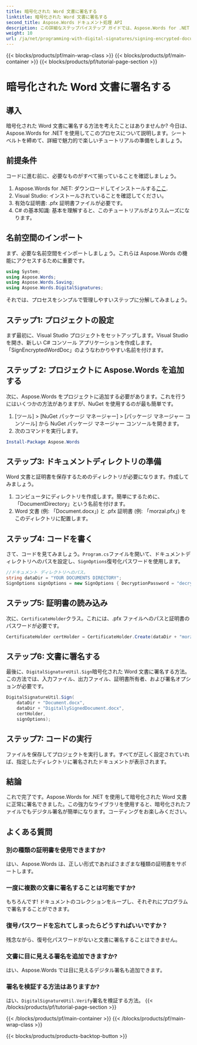 ```yaml
---
title: 暗号化された Word 文書に署名する
linktitle: 暗号化された Word 文書に署名する
second_title: Aspose.Words ドキュメント処理 API
description: この詳細なステップバイステップ ガイドでは、Aspose.Words for .NET を使用して暗号化された Word 文書に署名する方法を学習します。開発者に最適です。
weight: 10
url: /ja/net/programming-with-digital-signatures/signing-encrypted-document/
---
```


{{< blocks/products/pf/main-wrap-class >}}
{{< blocks/products/pf/main-container >}}
{{< blocks/products/pf/tutorial-page-section >}}

# 暗号化された Word 文書に署名する

## 導入

暗号化された Word 文書に署名する方法を考えたことはありませんか? 今日は、Aspose.Words for .NET を使用してこのプロセスについて説明します。シートベルトを締めて、詳細で魅力的で楽しいチュートリアルの準備をしましょう。

## 前提条件

コードに進む前に、必要なものがすべて揃っていることを確認しましょう。

1.  Aspose.Words for .NET: ダウンロードしてインストールする[ここ](https://releases.aspose.com/words/net/).
2. Visual Studio: インストールされていることを確認してください。
3. 有効な証明書: .pfx 証明書ファイルが必要です。
4. C# の基本知識: 基本を理解すると、このチュートリアルがよりスムーズになります。

## 名前空間のインポート

まず、必要な名前空間をインポートしましょう。これらは Aspose.Words の機能にアクセスするために重要です。

```csharp
using System;
using Aspose.Words;
using Aspose.Words.Saving;
using Aspose.Words.DigitalSignatures;
```

それでは、プロセスをシンプルで管理しやすいステップに分解してみましょう。

## ステップ1: プロジェクトの設定

まず最初に、Visual Studio プロジェクトをセットアップします。Visual Studio を開き、新しい C# コンソール アプリケーションを作成します。「SignEncryptedWordDoc」のようなわかりやすい名前を付けます。

## ステップ 2: プロジェクトに Aspose.Words を追加する

次に、Aspose.Words をプロジェクトに追加する必要があります。これを行うにはいくつかの方法がありますが、NuGet を使用するのが最も簡単です。 

1. [ツール] > [NuGet パッケージ マネージャー] > [パッケージ マネージャー コンソール] から NuGet パッケージ マネージャー コンソールを開きます。
2. 次のコマンドを実行します。

```powershell
Install-Package Aspose.Words
```

## ステップ3: ドキュメントディレクトリの準備

Word 文書と証明書を保存するためのディレクトリが必要になります。作成してみましょう。

1. コンピュータにディレクトリを作成します。簡単にするために、「DocumentDirectory」という名前を付けます。
2. Word 文書 (例: 「Document.docx」) と .pfx 証明書 (例: 「morzal.pfx」) をこのディレクトリに配置します。

## ステップ4: コードを書く

さて、コードを見てみましょう。`Program.cs`ファイルを開いて、ドキュメントディレクトリへのパスを設定し、`SignOptions`復号化パスワードを使用します。

```csharp
//ドキュメント ディレクトリへのパス。
string dataDir = "YOUR DOCUMENTS DIRECTORY";
SignOptions signOptions = new SignOptions { DecryptionPassword = "decryptionPassword" };
```

## ステップ5: 証明書の読み込み

次に、`CertificateHolder`クラス。これには、.pfx ファイルへのパスと証明書のパスワードが必要です。

```csharp
CertificateHolder certHolder = CertificateHolder.Create(dataDir + "morzal.pfx", "aw");
```

## ステップ6: 文書に署名する

最後に、`DigitalSignatureUtil.Sign`暗号化された Word 文書に署名する方法。この方法では、入力ファイル、出力ファイル、証明書所有者、および署名オプションが必要です。

```csharp
DigitalSignatureUtil.Sign(
    dataDir + "Document.docx",
    dataDir + "DigitallySignedDocument.docx",
    certHolder,
    signOptions);
```

## ステップ7: コードの実行

ファイルを保存してプロジェクトを実行します。すべてが正しく設定されていれば、指定したディレクトリに署名されたドキュメントが表示されます。

## 結論

これで完了です。Aspose.Words for .NET を使用して暗号化された Word 文書に正常に署名できました。この強力なライブラリを使用すると、暗号化されたファイルでもデジタル署名が簡単になります。コーディングをお楽しみください。

## よくある質問

### 別の種類の証明書を使用できますか?
はい、Aspose.Words は、正しい形式であればさまざまな種類の証明書をサポートします。

### 一度に複数の文書に署名することは可能ですか?
もちろんです! ドキュメントのコレクションをループし、それぞれにプログラムで署名することができます。

### 復号パスワードを忘れてしまったらどうすればいいですか？
残念ながら、復号化パスワードがないと文書に署名することはできません。

### 文書に目に見える署名を追加できますか?
はい、Aspose.Words では目に見えるデジタル署名も追加できます。

### 署名を検証する方法はありますか?
はい、`DigitalSignatureUtil.Verify`署名を検証する方法。
{{< /blocks/products/pf/tutorial-page-section >}}

{{< /blocks/products/pf/main-container >}}
{{< /blocks/products/pf/main-wrap-class >}}

{{< blocks/products/products-backtop-button >}}
